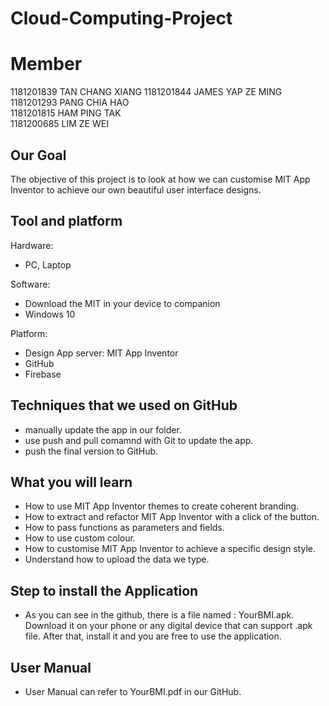 # Cloud-Computing-Project

# Member

1181201839 TAN CHANG XIANG
1181201844 JAMES YAP ZE MING
1181201293 PANG CHIA HAO  
1181201815 HAM PING TAK  
1181200685 LIM ZE WEI

## Our Goal

The objective of this project is to look at how we can customise MIT App Inventor to achieve our own beautiful user interface designs.

## Tool and platform

Hardware: 
- PC, Laptop

Software:
- Download the MIT in your device to companion
- Windows 10

Platform:
- Design App server: MIT App Inventor
- GitHub
- Firebase

## Techniques that we used on GitHub

- manually update the app in our folder.
- use push and pull comamnd with Git to update the app.
- push the final version to GitHub.

## What you will learn

- How to use MIT App Inventor themes to create coherent branding.
- How to extract and refactor MIT App Inventor with a click of the button.
- How to pass functions as parameters and fields.
- How to use custom colour.
- How to customise MIT App Inventor to achieve a specific design style.
- Understand how to upload the data we type.

## Step to install the Application

- As you can see in the github, there is a file named : YourBMI.apk. Download it on your phone or any digital device that can support .apk file. After that, install it and you are free to use the application. 

## User Manual
- User Manual can refer to YourBMI.pdf in our GitHub.
